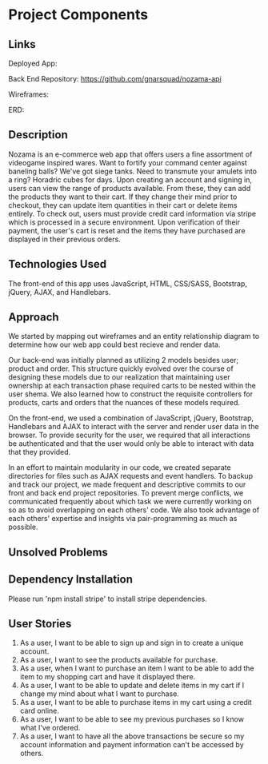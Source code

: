 # Project Components

## Links

Deployed App:

Back End Repository:
<https://github.com/gnarsquad/nozama-api>

Wireframes:

ERD:

## Description

Nozama is an e-commerce web app that offers users a fine assortment of videogame inspired wares.  Want to fortify your command center against baneling balls?  We've got siege tanks.  Need to transmute your amulets into a ring? Horadric cubes for days.
Upon creating an account and signing in, users can view the range of products available.  From these, they can add the products they want to their cart.  If they change their mind prior to checkout, they can update item quantities in their cart or delete items entirely.
To check out, users must provide credit card information via stripe which is processed in a secure environment.  Upon verification of their payment, the user's cart is reset and the items they have purchased are displayed in their previous orders.

## Technologies Used

The front-end of this app uses JavaScript, HTML, CSS/SASS, Bootstrap, jQuery, AJAX, and Handlebars.

## Approach

We started by mapping out wireframes and an entity relationship
diagram to determine how our web app could best recieve and render data.

Our back-end was initially planned as utilizing 2 models besides user; product and order.  This structure quickly evolved over the course of designing these models due to our realization that maintaining user ownership at each transaction phase required carts to be nested within the user shema.  We also learned how to construct the requisite controllers for products, carts and orders that the nuances of these models required.

On the front-end, we used a combination of JavaScript, jQuery, Bootstrap, Handlebars and AJAX to interact with the server
and render user data in the browser.  To provide security for the user, we
required that all interactions be authenticated and that the user would only be
able to interact with data that they provided.

In an effort to maintain modularity in our code, we created separate directories
for files such as AJAX requests and event handlers.  To backup and track our
project, we made frequent and descriptive commits to our front and back end project repositories.  To prevent merge conflicts, we communicated frequently about which task we were currently working on so as to avoid overlapping on each others' code.  We also took advantage of each others' expertise and insights via pair-programming as much as possible.

## Unsolved Problems

## Dependency Installation

Please run 'npm install stripe' to install stripe dependencies.

## User Stories

1.  As a user, I want to be able to sign up and sign in to create a unique account.
1.  As a user, I want to see the products available for purchase.
1.  As a user, when I want to purchase an item I want to be able to add the item to my shopping cart and have it displayed there.
1.  As a user, I want to be able to update and delete items in my cart if I change my mind about what I want to purchase.
1.  As a user, I want to be able to purchase items in my cart using a credit card online.
1.  As a user, I want to be able to see my previous purchases so I know what I've ordered.
1.  As a user, I want to have all the above transactions be secure so my account information and payment information can't be accessed by others.
